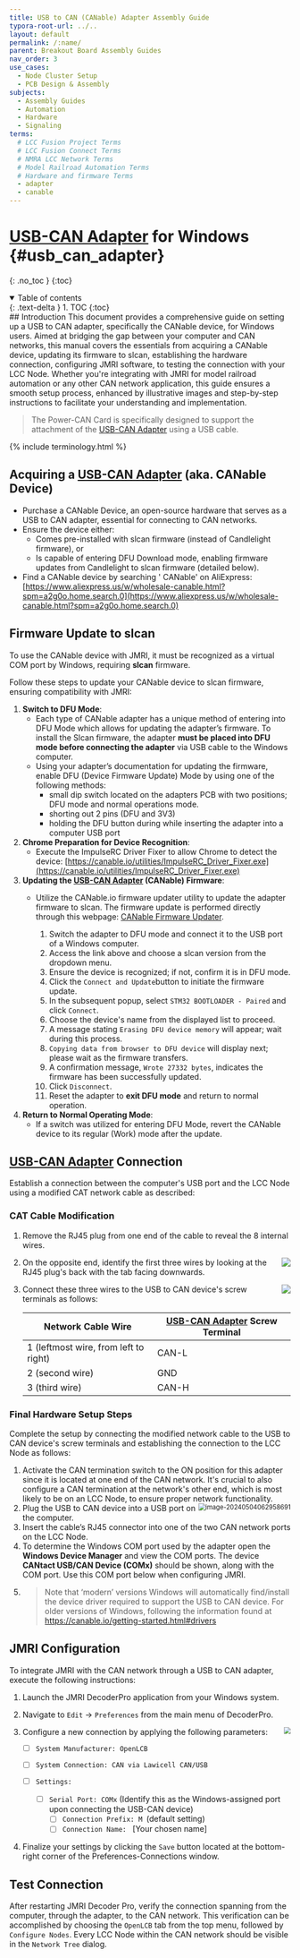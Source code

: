 ```yaml
---
title: USB to CAN (CANable) Adapter Assembly Guide
typora-root-url: ../..
layout: default
permalink: /:name/
parent: Breakout Board Assembly Guides
nav_order: 3
use_cases:
  - Node Cluster Setup
  - PCB Design & Assembly
subjects:
  - Assembly Guides
  - Automation
  - Hardware
  - Signaling
terms:
  # LCC Fusion Project Terms
  # LCC Fusion Connect Terms
  # NMRA LCC Network Terms
  # Model Railroad Automation Terms
  # Hardware and firmware Terms
  - adapter
  - canable
---
```


# [USB-CAN Adapter](/usb-can-adapter-assembly-guide/)  for Windows  {#usb_can_adapter}
{: .no_toc }
{:toc}
<details open markdown="block">
  <summary>
    Table of contents
  </summary>
  {: .text-delta }
1. TOC
{:toc}
</details>
## Introduction
This document provides a comprehensive guide on setting up a USB to CAN adapter, specifically the CANable device, for Windows users. Aimed at bridging the gap between your computer and CAN networks, this manual covers the essentials from acquiring a CANable device, updating its firmware to slcan, establishing the hardware connection, configuring JMRI software, to testing the connection with your LCC Node. Whether you're integrating with JMRI for model railroad automation or any other CAN network application, this guide ensures a smooth setup process, enhanced by illustrative images and step-by-step instructions to facilitate your understanding and implementation.

> The Power-CAN Card is specifically designed to support the attachment of the [USB-CAN Adapter](/usb-can-adapter-assembly-guide/) using a USB cable.


{% include terminology.html %}

## Acquiring a [USB-CAN Adapter](/usb-can-adapter-assembly-guide/)  (aka. CANable Device)

- Purchase a CANable Device, an open-source hardware that serves as a USB to CAN adapter, essential for connecting to CAN networks.
- Ensure the device either:
  - Comes pre-installed with slcan firmware (instead of Candlelight firmware), or
  - Is capable of entering DFU Download mode, enabling firmware updates from Candlelight to slcan firmware (detailed below).
- Find a CANable device by searching ' CANable' on AliExpress: [https://www.aliexpress.us/w/wholesale-canable.html?spm=a2g0o.home.search.0](https://www.aliexpress.us/w/wholesale-canable.html?spm=a2g0o.home.search.0)

## Firmware Update to slcan

To use the CANable device with JMRI, it must be recognized as a virtual COM port by Windows, requiring **slcan** firmware.

Follow these steps to update your CANable device to slcan firmware, ensuring compatibility with JMRI:

1. **Switch to DFU Mode**:
   - Each type of CANable adapter has a unique method of entering into DFU Mode which allows for updating the adapter’s firmware.  To install the Slcan firmware, the adapter **must be placed into DFU mode before connecting the adapter** via USB cable to the Windows computer.
   - Using your adapter’s documentation for updating the firmware, enable DFU (Device Firmware Update) Mode by using one of the following methods:
     - small dip switch located on the adapters PCB with two positions; DFU mode and normal operations mode. 
     - shorting out 2 pins (DFU and 3V3)
     - holding the DFU button during while inserting the adapter into a computer USB port   
2. **Chrome Preparation for Device Recognition**:
   - Execute the ImpulseRC Driver Fixer to allow Chrome to detect the device: [https://canable.io/utilities/ImpulseRC_Driver_Fixer.exe](https://canable.io/utilities/ImpulseRC_Driver_Fixer.exe)
3. **Updating the [USB-CAN Adapter](/usb-can-adapter-assembly-guide/) (CANable) Firmware**:
   - Utilize the CANable.io firmware updater utility to update the adapter firmware to slcan. The firmware update is performed directly through this webpage: [CANable Firmware Updater](https://canable.io/updater/canable1.html).
   
     1. Switch the adapter to DFU mode and connect it to the USB port of a Windows computer.
     2. Access the link above and choose a slcan version from the dropdown menu.
     3. Ensure the device is recognized; if not, confirm it is in DFU mode.
     4. Click the `Connect and Update`button to initiate the firmware update.
     5. In the subsequent popup, select `STM32 BOOTLOADER - Paired` and click `Connect`.
     6. Choose the device's name from the displayed list to proceed.
     7. A message stating `Erasing DFU device memory` will appear; wait during this process.
     8. `Copying data from browser to DFU device` will display next; please wait as the firmware transfers.
     9. A confirmation message, `Wrote 27332 bytes`, indicates the firmware has been successfully updated.
     10. Click `Disconnect`.
     11. Reset the adapter to **exit DFU mode** and return to normal operation.
4. **Return to Normal Operating Mode**:
   - If a switch was utilized for entering DFU Mode, revert the CANable device to its regular (Work) mode after the update.

## [USB-CAN Adapter](/usb-can-adapter-assembly-guide/)  Connection

Establish a connection between the computer's USB port and the LCC Node using a modified CAT network cable as described:

### CAT Cable Modification 

1. Remove the RJ45 plug from one end of the cable to reveal the 8 internal wires.

2. <img src="/assets/images/pcbs/Breakout_Boards/CANable/JMRI_CANable_Plug.png" style="zoom:100%;float:right" />On the opposite end, identify the first three wires by looking at the RJ45 plug's back with the tab facing downwards.

3. <img src="/assets/images/pcbs/Breakout_Boards/CANable/JMRI_CANable_Connector.png" style="zoom:100%;float:right" />Connect these three wires to the USB to CAN device's screw terminals as follows:

   | Network Cable Wire                    | [USB-CAN Adapter](/usb-can-adapter-assembly-guide/)  Screw Terminal |
   | ------------------------------------- | ------------------------------------------------------------ |
   | 1 (leftmost wire, from left to right) | CAN-L                                                        |
   | 2 (second wire)                       | GND                                                          |
   | 3 (third wire)                        | CAN-H                                                        |

### Final Hardware Setup Steps

Complete the setup by connecting the modified network cable to the USB to CAN device's screw terminals and establishing the connection to the LCC Node as follows:

1. Activate the CAN termination switch to the ON position for this adapter since it is located at one end of the CAN network. It's crucial to also configure a CAN termination at the network's other end, which is most likely to be on an LCC Node, to ensure proper network functionality.
2. <img src="/assets/images/howto/CANable_Windows_Device_Manager.png" alt="image-20240504062958691" style="zoom:80%;float:right" />Plug the USB to CAN device into a USB port on the computer.
3. Insert the cable’s RJ45 connector into one of the two CAN network ports on the LCC Node.
4. To determine the Windows COM port used by the adapter open the **Windows Device Manager** and view the COM ports.  The device **CANtact USB/CAN Device (COMx)** should be shown, along with the COM port.  Use this COM port below when configuring JMRI.
5. > Note that ‘modern’ versions Windows will automatically find/install the device driver required to support the USB to CAN device.  For older versions of Windows, following the information found at https://canable.io/getting-started.html#drivers

## JMRI Configuration

To integrate JMRI with the CAN network through a USB to CAN adapter, execute the following instructions:

1. Launch the JMRI DecoderPro application from your Windows system.

2. Navigate to `Edit` -> `Preferences` from the main menu of DecoderPro.

3. <img src="/assets/images/pcbs/Breakout_Boards/CANable/JMRI_CANable_Adapter.png" style="zoom:75%;float:right" />Configure a new connection by applying the following parameters:

   - [ ] `System Manufacturer: OpenLCB`

   - [ ] `System Connection: CAN via Lawicell CAN/USB`

   - [ ] `Settings:`
     - [ ] `Serial Port: COMx` (Identify this as the Windows-assigned port upon connecting the USB-CAN device)
       - [ ] `Connection Prefix: M `(default setting)
       - [ ] `Connection Name: ` [Your chosen name]

4. Finalize your settings by clicking the `Save` button located at the bottom-right corner of the Preferences-Connections window.

## Test Connection
After restarting JMRI Decoder Pro, verify the connection spanning from the computer, through the adapter, to the CAN network. This verification can be accomplished by choosing the `OpenLCB` tab from the top menu, followed by `Configure Nodes`. Every LCC Node within the CAN network should be visible in the `Network Tree` dialog.
